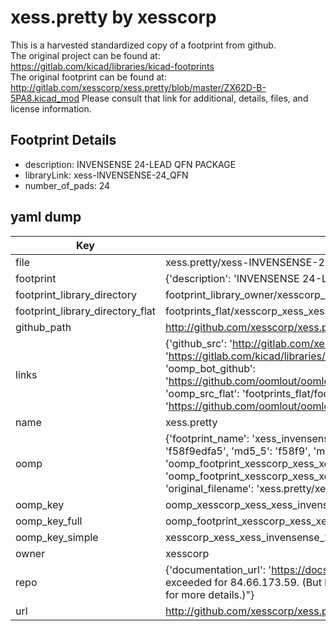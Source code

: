 # xess.pretty by xesscorp  
This is a harvested standardized copy of a footprint from github.  
The original project can be found at:  
https://gitlab.com/kicad/libraries/kicad-footprints  
The original footprint can be found at:
http://gitlab.com/xesscorp/xess.pretty/blob/master/ZX62D-B-5PA8.kicad_mod
Please consult that link for additional, details, files, and license information.  
## Footprint Details
* description: INVENSENSE 24-LEAD QFN PACKAGE  
* libraryLink: xess-INVENSENSE-24_QFN  
* number_of_pads: 24  
## yaml dump  
| Key | Value |  
| --- | --- |  
| file | xess.pretty/xess-INVENSENSE-24_QFN.kicad_mod |  
| footprint | {'description': 'INVENSENSE 24-LEAD QFN PACKAGE', 'libraryLink': 'xess-INVENSENSE-24_QFN', 'number_of_pads': 24} |  
| footprint_library_directory | footprint_library_owner/xesscorp_xess.pretty |  
| footprint_library_directory_flat | footprints_flat/xesscorp_xess_xess_invensense_24_qfn/working |  
| github_path | http://github.com/xesscorp/xess.pretty/blob/master/xess-INVENSENSE-24_QFN.kicad_mod |  
| links | {'github_src': 'http://gitlab.com/xesscorp/xess.pretty/blob/master/ZX62D-B-5PA8.kicad_mod', 'github_src_repo': 'https://gitlab.com/kicad/libraries/kicad-footprints', 'oomp_bot': 'footprints/xesscorp_xess_xess_invensense_24_qfn/working', 'oomp_bot_github': 'https://github.com/oomlout/oomlout_oomp_footprint_bot/tree/main/footprints/xesscorp_xess_xess_invensense_24_qfn/working', 'oomp_src_flat': 'footprints_flat/footprints_flat/xesscorp_xess_xess_invensense_24_qfn/working', 'oomp_src_flat_github': 'https://github.com/oomlout/oomlout_oomp_footprint_src/tree/main/footprints_flat/xesscorp_xess_xess_invensense_24_qfn/working'} |  
| name | xess.pretty |  
| oomp | {'footprint_name': 'xess_invensense_24_qfn', 'library_name': 'xess', 'md5': 'f58f9edfa5926d0250b5ec8bba9be127', 'md5_10': 'f58f9edfa5', 'md5_5': 'f58f9', 'md5_6': 'f58f9e', 'oomp_key': 'oomp_xesscorp_xess_xess_invensense_24_qfn', 'oomp_key_extra': 'oomp_footprint_xesscorp_xess_xess_invensense_24_qfn', 'oomp_key_full': 'oomp_footprint_xesscorp_xess_xess_invensense_24_qfn_f58f9e', 'oomp_key_simple': 'xesscorp_xess_xess_invensense_24_qfn', 'original_filename': 'xess.pretty/xess-INVENSENSE-24_QFN.kicad_mod', 'owner_name': 'xesscorp'} |  
| oomp_key | oomp_xesscorp_xess_xess_invensense_24_qfn |  
| oomp_key_full | oomp_footprint_xesscorp_xess_xess_invensense_24_qfn |  
| oomp_key_simple | xesscorp_xess_xess_invensense_24_qfn |  
| owner | xesscorp |  
| repo | {'documentation_url': 'https://docs.github.com/rest/overview/resources-in-the-rest-api#rate-limiting', 'message': "API rate limit exceeded for 84.66.173.59. (But here's the good news: Authenticated requests get a higher rate limit. Check out the documentation for more details.)"} |  
| url | http://github.com/xesscorp/xess.pretty |  

